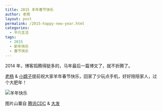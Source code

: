 ```yaml
---
title: 2015 羊年春节快乐
author: 老杨
layout: post
permalink: /2015-happy-new-year.html
categories:
  - 平凡生活
tags:
  - 2015
  - 新年快乐
  - 春节快乐
---
```

2014 年，博客捣腾得挺多的，马年最后一篇博文了，就不折腾了。

<a href="http://cyhour.com/author/dfy" target="_blank">老杨</a> &#038; <a href="http://cyhour.com/author/xcz" target="_blank">小嫦子</a>提前祝大家羊年春节快乐，回家了少玩点手机，好好陪陪家人，过个大肥年！  


  
![ 羊年快乐 ][1]

图片山寨自 <a href="http://cdc.tencent.com/" target="_blank">腾讯CDC</a> &#038; <a href="http://fatesinger.com/75030" target="_blank">大发</a>

 [1]: http://cyhour.com/wp-content/uploads/2015/02/cyhour-2015-happy-new-year.png